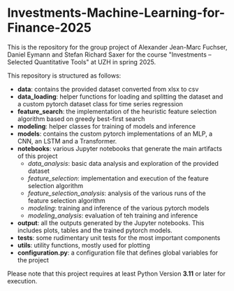 # Investments-Machine-Learning-for-Finance-2025


This is the repository for the group project of Alexander Jean-Marc Fuchser, Daniel Eymann 
and Stefan Richard Saxer for the course "Investments – Selected Quantitative Tools" at UZH in spring 2025.

This repository is structured as follows:
- **data**: contains the provided dataset converted from xlsx to csv
- **data_loading**: helper functions for loading and splitting the dataset and a custom pytorch 
dataset class for time series regression
- **feature_search**: the implementation of the heuristic feature selection algorithm based on greedy best-first search
- **modeling**: helper classes for training of models and inference
- **models**: contains the custom pytorch implementations of an MLP, a CNN, an LSTM and a Transformer.
- **notebooks**: various Jupyter notebooks that generate the main artifacts of this project 
  - *data_analysis*: basic data analysis and exploration of the provided dataset
  - *feature_selection*: implementation and execution of the feature selection algorithm 
  - *feature_selection_analysis*: analysis of the various runs of the feature selection algorithm 
  - *modeling*: training and inference of the various pytorch models 
  - *modeling_analysis*: evaluation of teh training and inference 
- **output**: all the outputs generated by the Jupyter notebooks. This includes plots, tables and the trained pytorch models.
- **tests**: some rudimentary unit tests for the most important components
- **utils**: utility functions, mostly used for plotting
- **configuration.py**: a configuration file that defines global variables for the project

Please note that this project requires at least Python Version **3.11** or later for execution. 